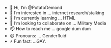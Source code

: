 - 👋 Hi, I’m @PotatoDemond
- 👀 I’m interested in ... internet research/stalking
- 🌱 I’m currently learning ... HTML
- 💞️ I’m looking to collaborate on ... Military Media
- 📫 How to reach me ... google dum dum
- 😄 Pronouns: ... Genderfluid
- ⚡ Fun fact: ...GAY.

<!---
PotatoDemond/PotatoDemond is a ✨ special ✨ repository because its `README.md` (this file) appears on your GitHub profile.
You can click the Preview link to take a look at your changes.
--->
